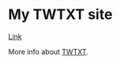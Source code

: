 # My TWTXT site

[Link](https://twtxt.rodolpho.onoeck.com.br/twtxt.txt)

More info about [TWTXT](https://twtxt.readthedocs.io/en/stable/index.html).

